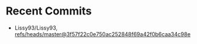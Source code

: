 # Recent Commits

<!-- START gadpp -->
- Lissy93/Lissy93, [refs/heads/master@3f57f22c0e750ac252848f69a42f0b6caa34c98e](https://github.com/Lissy93/Lissy93/commit/3f57f22c0e750ac252848f69a42f0b6caa34c98e)
